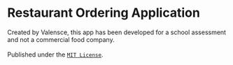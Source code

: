 <h1>Restaurant Ordering Application</h1>
Created by Valensce, this app has been developed for a school assessment and not a commercial food company. <br><br>
Published under the <a href="https://github.com/Valensce/OnlineOrdering/blob/main/LICENSE"><code>MIT License</code></a>.

